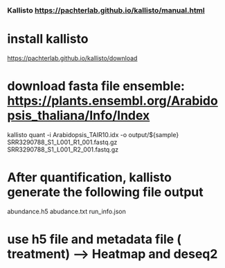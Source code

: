 ### Kallisto  https://pachterlab.github.io/kallisto/manual.html
# install kallisto
 https://pachterlab.github.io/kallisto/download
# download fasta file ensemble: https://plants.ensembl.org/Arabidopsis_thaliana/Info/Index
kallisto quant -i Arabidopsis_TAIR10.idx  -o  output/${sample}  SRR3290788_S1_L001_R1_001.fastq.gz SRR3290788_S1_L001_R2_001.fastq.gz
# After quantification, kallisto generate the following file output 
abundance.h5
abudance.txt
run_info.json

# use h5 file and metadata file ( treatment) --> Heatmap and deseq2





